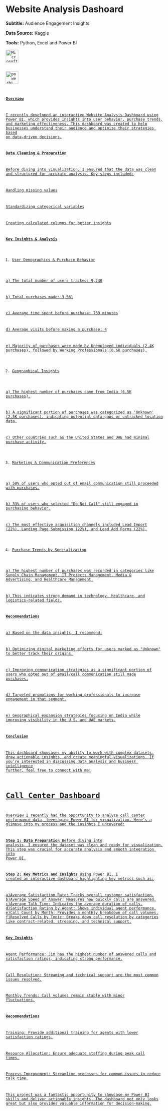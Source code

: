 # Website Analysis Dashoard

**Subtitle:** Audience Engagement Insights

**Data Source:** Kaggle

**Tools:** Python, Excel and Power BI 
<code></a> <a href="https://www.microsoft.com/en-in/microsoft-365/excel" target="_blank" rel="noreferrer"> <img src="https://upload.wikimedia.org/wikipedia/commons/3/34/Microsoft_Office_Excel_%282019%E2%80%93present%29.svg" alt="Microsoft_Excel" width="40" height="40"/>  </a> <a href="https://powerbi.microsoft.com/en-in/" target="_blank" rel="noreferrer"> <img src="https://upload.wikimedia.org/wikipedia/commons/c/cf/New_Power_BI_Logo.svg" alt="powerbi" width="40" height="40"/>

**Overview**

I recently developed an interactive Website Analysis Dashboard using Power BI, which provides insights into user behavior, purchase trends, and marketing effectiveness. This dashboard was created to help businesses understand their audience and optimize their strategies based on data-driven decisions.


**Data Cleaning & Preparation**

Before diving into visualization, I ensured that the data was clean and structured for accurate analysis. Key steps included:

Handling missing values

Standardizing categorical variables

Creating calculated columns for better insights


**Key Insights & Analysis**

1. User Demographics & Purchase Behavior

a) The total number of users tracked: 9,240

b) Total purchases made: 3,561

c) Average time spent before purchase: 739 minutes

d) Average visits before making a purchase: 4

e) Majority of purchases were made by Unemployed individuals (2.4K purchases), followed by Working Professionals (0.6K purchases).


2. Geographical Insights

a) The highest number of purchases came from India (6.5K purchases).

b) A significant portion of purchases was categorized as 'Unknown' (2.5K purchases), indicating potential data gaps or untracked location data.

c) Other countries such as the United States and UAE had minimal purchase activity.


3. Marketing & Communication Preferences

a) 50% of users who opted out of email communication still proceeded with purchases.

b) 33% of users who selected "Do Not Call" still engaged in purchasing behavior.

c) The most effective acquisition channels included Lead Import (22%), Landing Page Submission (22%), and Lead Add Forms (22%).


4. Purchase Trends by Specialization

a) The highest number of purchases was recorded in categories like Supply Chain Management, IT Projects Management, Media & Advertising, and Healthcare Management.

b) This indicates strong demand in technology, healthcare, and logistics-related fields.


**Recommendations**

a) Based on the data insights, I recommend:

b) Optimizing digital marketing efforts for users marked as "Unknown" to better track their origins.

c) Improving communication strategies as a significant portion of users who opted out of email/call communication still made purchases.

d) Targeted promotions for working professionals to increase engagement in that segment.

e) Geographical expansion strategies focusing on India while improving visibility in the U.S. and UAE markets.



**Conclusion**

This dashboard showcases my ability to work with complex datasets, draw actionable insights, and create meaningful visualizations. If you’re interested in discussing data analysis and business intelligence further, feel free to connect with me!

# Call Center Dashboard 

Overview
I recently had the opportunity to analyze call center performance data, leveraging Power BI for visualization. Here’s a glimpse into my process and the insights I uncovered:

**Step 1: Data Preparation**
Before diving into analysis, I ensured the dataset was clean and ready for visualization. This step was crucial for accurate analysis and smooth integration into Power BI.


**Step 2: Key Metrics and Insights**
Using Power BI, I created an interactive dashboard highlighting key metrics such as:

a)Average Satisfaction Rate: Tracks overall customer satisfaction.
b)Average Speed of Answer: Measures how quickly calls are answered.
c)Average Talk Time: Indicates the average duration of calls.
d)Satisfaction Rating by Agent: Shows individual agent performance.
e)Call Count by Month: Provides a monthly breakdown of call volumes.
f)Resolved Calls by Topic: Breaks down call resolution by categories like contract-related, streaming, and technical support.


**Key Insights**

Agent Performance: Jim has the highest number of answered calls and satisfaction ratings, indicating strong performance.

Call Resolution: Streaming and technical support are the most common issues resolved.

Monthly Trends: Call volumes remain stable with minor fluctuations.

**Recommendations**

Training: Provide additional training for agents with lower satisfaction ratings.

Resource Allocation: Ensure adequate staffing during peak call times.

Process Improvement: Streamline processes for common issues to reduce talk time.

This project was a fantastic opportunity to showcase my Power BI skills and deliver actionable insights. The dashboard not only looks great but also provides valuable information for decision-making.
